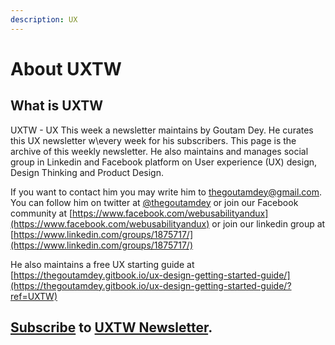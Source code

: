 ```yaml
---
description: UX
---
```


# About UXTW

## What is UXTW

UXTW - UX This week a newsletter maintains by Goutam Dey. He  curates this UX newsletter w\every week for his subscribers. This page is the archive of this weekly newsletter. He also maintains and manages  social group in Linkedin and Facebook platform on User experience \(UX\) design, Design Thinking and Product Design. 

If you want to contact him you may write him to  [thegoutamdey@gmail.com](mailto:thegoutamdey@gmail.com). You can follow him on twitter at [@thegoutamdey](https://twitter.com/thegoutamdey) or join our Facebook community at [https://www.facebook.com/webusabilityandux](https://www.facebook.com/webusabilityandux) or join our linkedin group at [https://www.linkedin.com/groups/1875717/](https://www.linkedin.com/groups/1875717/)

He also maintains a free UX starting guide at [https://thegoutamdey.gitbook.io/ux-design-getting-started-guide/](https://thegoutamdey.gitbook.io/ux-design-getting-started-guide/?ref=UXTW)

## [Subscribe](https://gmail.us17.list-manage.com/subscribe?u=1b23fd286b43ac36e4acba123&id=0009036f95) to [UXTW Newsletter](https://gmail.us17.list-manage.com/subscribe?u=1b23fd286b43ac36e4acba123&id=0009036f95).

